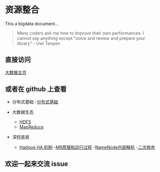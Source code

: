# 资源整合

This a bigdata document...

>Many coders ask me how to improve their own performances. I cannot say anything except "solve and review and prepare your library" - Uwi Tenpen
## 直接访问

[大数据主页](https://ziyuan.cuteximi.com)

## 或者在 github 上查看

- 分布式基础
  -[分布式基础](https://github.com/aikuyun/ziyuan/blob/master/docs/distribute/distribute.md)

- 大数据生态
  - [HDFS](https://github.com/aikuyun/ziyuan/tree/master/docs/ziyuan01#hdfs)
  - [MapReduce](https://github.com/aikuyun/ziyuan/tree/master/docs/ziyuan01#mapreduce)

- 深挖底层
  - [Hadoop HA 机制](https://github.com/aikuyun/ziyuan/tree/master/docs/ziyuan02#hadoop-ha-%E6%9C%BA%E5%88%B6)
  -[MR原理和运行过程](https://github.com/aikuyun/ziyuan/blob/master/docs/ziyuan02/MRyuanli.md)
  -[NameNode内部解析](https://github.com/aikuyun/ziyuan/blob/master/docs/ziyuan02/MRyuanli.md)
  -[二次排序](https://github.com/aikuyun/ziyuan/blob/master/docs/ziyuan02/secondarySort.md)

## 欢迎一起来交流 issue
